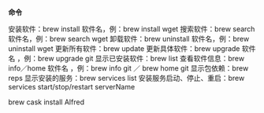 **命令**

 安装软件：brew install 软件名，例：brew install wget
 搜索软件：brew search 软件名，例：brew search wget
 卸载软件：brew uninstall 软件名，例：brew uninstall wget
 更新所有软件：brew update
 更新具体软件：brew upgrade 软件名 ，例：brew upgrade git
 显示已安装软件：brew list
 查看软件信息：brew info／home 软件名 ，例：brew info git ／ brew home git
 显示包依赖：brew reps
 显示安装的服务：brew services list
 安装服务启动、停止、重启：brew services start/stop/restart serverName

brew cask install Alfred



